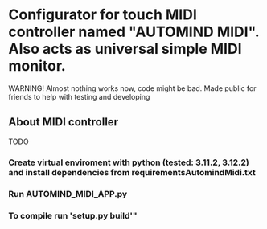 # Configurator for touch MIDI controller named "AUTOMIND MIDI". Also acts as universal simple MIDI monitor.
WARNING! Almost nothing works now, code might be bad. Made public for friends to help with testing and developing

## About MIDI controller
TODO

### Create virtual enviroment with python (tested: 3.11.2, 3.12.2) and install dependencies from requirementsAutomindMidi.txt
### Run AUTOMIND_MIDI_APP.py
### To compile run 'setup.py build'"